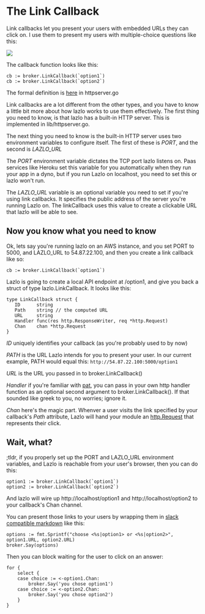 # The Link Callback

Link callbacks let you present your users with embedded URLs they can click on.
I use them to present my users with multiple-choice questions like this: 

![](screenshots/link_choice.png)

The callback function looks like this:

```
cb := broker.LinkCallback(`option1`)
cb := broker.LinkCallback(`option2`)
```

The formal definition is [here](https://github.com/src-d/lazlo/blob/master/lib/httpserver.go#L55) in httpserver.go

Link callbacks are a lot different from the other types, and you have to know a
little bit more about how lazlo works to use them effectively. The first thing
you need to know, is that lazlo has a built-in HTTP server. This is implemented
in lib/httpserver.go.

The next thing you need to know is the built-in HTTP server uses two
environment variables to configure itself. The first of these is *PORT*, and
the second is *LAZLO_URL*

The *PORT* environment variable dictates the TCP port lazlo listens on. Paas
services like Heroku set this variable for you automatically when they run your
app in a dyno, but if you run Lazlo on localhost, you need to set this or lazlo
won't run.

The *LAZLO_URL* variable is an optional variable you need to set if you're
using link callbacks. It specifies the public address of the server you're
running Lazlo on. The linkCallback uses this value to create a clickable URL
that lazlo will be able to see. 

## Now you know what you need to know
Ok, lets say you're running lazlo on an AWS instance, and you set PORT to 5000,
and LAZLO_URL to 54.87.22.100, and then you create a link callback like so: 

```
cb := broker.LinkCallback(`option1`)
```

Lazlo is going to create a local API endpoint at /option1, and give you back a
struct of type lazlo.LinkCallback. It looks like this: 

```
type LinkCallback struct {
   ID      string
   Path    string // the computed URL
   URL     string
   Handler func(res http.ResponseWriter, req *http.Request)
   Chan    chan *http.Request
}
```

*ID* uniquely identifies your callback (as you're probably used to by now)

*PATH* is the URL Lazlo intends for you to present your user. In our current
example, PATH would equal this: ``` http://54.87.22.100:5000/option1 ```

*URL* is the URL you passed in to broker.LinkCallback()

*Handler* if you're familiar with [pat](http://github.com/bmizerany/pat), you
can pass in your own http handler function as an optional second argument to
broker.LinkCallback(). If that sounded like greek to you, no worries; ignore
it.

*Chan* here's the magic part. Whenver a user visits the link specified
by your callback's *Path* attribute, Lazlo will hand your module an
[http.Request]() that represents their click.

## Wait, what?

;tldr, if you properly set up the PORT and LAZLO_URL environment variables, and Lazlo is reachable from your user's browser, then you can do this:

```
option1 := broker.LinkCallback(`option1`)
option2 := broker.LinkCallback(`option2`)
```

And lazlo will wire up http://localhost/option1 and http://localhost/option2 to
your callback's Chan channel. 

You can present those links to your users by wrapping them in [slack compatible
markdown]() like this: 

```
options := fmt.Sprintf("choose <%s|option1> or <%s|option2>", option1.URL, option2.URL)
broker.Say(options)
```

Then you can block waiting for the user to click on an answer: 

```
for {
	select {
	case choice := <-option1.Chan:
		broker.Say('you chose option1')
	case choice := <-option2.Chan:
		broker.Say('you chose option2')
	}
}
```
